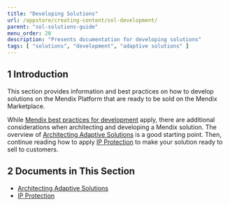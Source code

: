 ```yaml
---
title: "Developing Solutions"
url: /appstore/creating-content/sol-development/
parent: "sol-solutions-guide"
menu_order: 20
description: "Presents documentation for developing solutions"
tags: [ "solutions", "development", "adaptive solutions" ]
---
```


## 1 Introduction

This section provides information and best practices on how to develop solutions on the Mendix Platform that are ready to be sold on the Mendix Marketplace.

While [Mendix best practices for development](/howto/general/dev-best-practices) apply, there are additional considerations when architecting and developing a Mendix solution. The overview of [Architecting Adaptive Solutions](sol-architecting) is a good starting point. Then, continue reading how to apply [IP Protection](sol-ip-protection) to make your solution ready to sell to customers.

## 2 Documents in This Section

* [Architecting Adaptive Solutions](sol-architecting)
* [IP Protection](sol-ip-protection)

